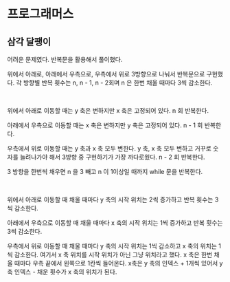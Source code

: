 # 프로그래머스

## 삼각 달팽이

어려운 문제였다. 반복문을 활용해서 풀이했다.

위에서 아래로, 아래에서 우측으로, 우측에서 위로 3방향으로 나눠서 반복문으로 구현했다. 각 방향별 반복 횟수는 n, n - 1, n - 2회며 n 은 한번 채울 때마다 3씩 감소한다.

<br>

위에서 아래로 이동할 때는 y 축은 변하지만 x 축은 고정되어 있다. n 회 반복한다.

아래에서 우측으로 이동할 때는 x 축은 변하지만 y 축은 고정되어 있다. n - 1 회 반복한다.

우측에서 위로 이동할 때는 y 축과 x 축 모두 변한다. y 축, x 축 모두 변하고 거꾸로 숫자를 늘려나가야 해서 3방향 중 구현하기가 가장 까다로웠다. n - 2 회 반복한다.

3 방향을 한번씩 채우면 n 을 3 빼고 n 이 1이상일 때까지 while 문을 반복한다.

<br>

위에서 아래로 이동할 때 채울 때마다 y 축의 시작 위치는 2씩 증가하고 반복 횟수는 3씩 감소한다.

아래에서 우측으로 이동할 때 채울 때마다 x 축의 시작 위치는 1씩 증가하고 반복 횟수는 3씩 감소한다.

우측에서 위로 이동할 때 채울 때마다 y 축의 시작 위치는 1씩 감소하고 x 축의 위치는 1씩 감소한다. 여기서 x 축 위치를 시작 위치가 아닌 그냥 위치라고 했다. x 축은 한번 채울 때마다 우측 끝에서 왼쪽으로 1칸씩 들어온다. x축은 y 축의 인덱스 + 1개씩 있어서 y축 인덱스 - 채운 횟수가 x 축의 위치가 된다.

